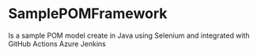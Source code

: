 # SamplePOMFramework
Is a sample POM model create in Java using Selenium and integrated with
GitHub Actions
Azure
Jenkins
